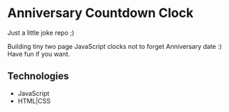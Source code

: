 # Anniversary Countdown Clock
Just a little joke repo ;) 

Building tiny two page JavaScript clocks not to forget Anniversary date :) Have fun if you want.

## Technologies
* JavaScript
* HTML|CSS
